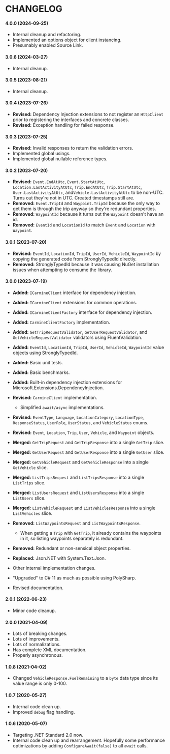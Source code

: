 # CHANGELOG

#### 4.0.0 (2024-09-25)

- Internal cleanup and refactoring.
- Implemented an options object for client instancing.
- Presumably enabled Source Link.



#### 3.0.6 (2024-03-27)

- Internal cleanup.



#### 3.0.5 (2023-08-21)

- Internal cleanup.



#### 3.0.4 (2023-07-26)

- **Revised:** Dependency Injection extensions to not register an `HttpClient` prior to registering the interfaces and concrete classes.
- **Revised:** Exception handling for failed response.



#### 3.0.3 (2023-07-25)

- **Revised:** Invalid responses to return the validation errors.
- Implemented global usings.
- Implemented global nullable reference types.



#### 3.0.2 (2023-07-20)

- **Revised:** `Event.EndAtUtc`, `Event.StartAtUtc`, `Location.LastActivityAtUtc`, `Trip.EndAtUtc`, `Trip.StartAtUtc`, `User.LastActivityAtUtc`, and`Vehicle.LastActivityAtUtc` to be non-UTC. Turns out they're not in UTC. Created timestamps still are.
- **Removed:** `Event.TripId` and `Waypoint.TripId` because the only way to get them is through the trip anyway so they're redundant properties.
- **Removed:** `WaypointId` because it turns out the `Waypoint` doesn't have an id.
- **Removed:** `EventId` and `LocationId` to match `Event` and `Location` with `Waypoint`.



#### 3.0.1 (2023-07-20)

- **Revised:** `EventId`, `LocationId`, `TripId`, `UserId`, `VehicleId`, `WaypointId` by copying the generated code from StronglyTypedId directly.
- **Removed:** StronglyTypedId because it was causing NuGet installation issues when attempting to consume the library.



#### 3.0.0 (2023-07-19)

- **Added:** `ICarmineClient` interface for dependency injection.
- **Added:** `ICarmineClient` extensions for common operations.
- **Added:** `ICarmineClientFactory` interface for dependency injection.
- **Added:** `CarmineClientFactory` implementation.
- **Added:** `GetTripRequestValidator`, `GetUserRequestValidator`, and `GetVehicleRequestValidator` validators using FluentValidation.
- **Added:** `EventId`, `LocationId`, `TripId`, `UserId`, `VehicleId`, `WaypointId` value objects using StronglyTypedId.
- **Added:** Basic unit tests.
- **Added:** Basic benchmarks.
- **Added:** Built-in dependency injection extensions for Microsoft.Extensions.DependencyInjection.
- **Revised:** `CarmineClient` implementation.
  - Simplified `await/async` implementations.

- **Revised:** `EventType`, `Language`, `LocationCategory`, `LocationType`, `ResponseStatus`, `UserRole`, `UserStatus`, and `VehicleStatus` enums.
- **Revised:** `Event`, `Location`, `Trip`, `User`, `Vehicle`, and `Waypoint` objects.
- **Merged:** `GetTripRequest` and `GetTripResponse` into a single `GetTrip` slice.
- **Merged:** `GetUserRequest` and `GetUserResponse` into a single `GetUser` slice.
- **Merged:** `GetVehicleRequest` and `GetVehicleResponse` into a single `GetVehicle` slice.
- **Merged:** `ListTripsRequest` and `ListTripsResponse` into a single `ListTrips` slice.
- **Merged:** `ListUsersRequest` and `ListUsersResponse` into a single `ListUsers` slice.
- **Merged:** `ListVehicleRequest` and `ListVehiclesResponse` into a single `ListVehicles` slice.
- **Removed:** `ListWaypointsRequest` and `ListWaypointsResponse`.
  - When getting a `Trip` with `GetTrip`, it already contains the waypoints in it, so listing waypoints separately is redundant.

- **Removed:** Redundant or non-sensical object properties.
- **Replaced:** Json.NET with System.Text.Json.
- Other internal implementation changes.
- "Upgraded" to C# 11 as much as possible using PolySharp.
- Revised documentation.



#### 2.0.1 (2022-06-23)

- Minor code cleanup.



#### 2.0.0 (2021-04-09)

- Lots of breaking changes.
- Lots of improvements.
- Lots of normalizations.
- Has complete XML documentation.
- Properly asynchronous.



#### 1.0.8 (2021-04-02)

- Changed `VehicleResponse.FuelRemaining` to a `byte` data type since its value range is only 0-100.



#### 1.0.7 (2020-05-27)

- Internal code clean up.
- Improved `debug` flag handling.



#### 1.0.6 (2020-05-07)

- Targeting .NET Standard 2.0 now.
- Internal code clean up and rearrangement. Hopefully some performance optimizations by adding `ConfigureAwait(false)` to all `await` calls.